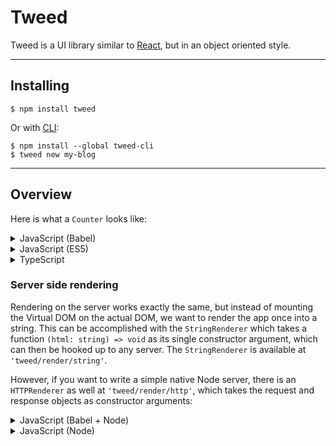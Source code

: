 # Tweed

Tweed is a UI library similar to [React](https://facebook.github.io/react/), but in an
object oriented style.

---

## Installing
```shell
$ npm install tweed
```

Or with [CLI](https://github.com/tweed/tweed-cli):

```shell
$ npm install --global tweed-cli
$ tweed new my-blog
```

---

## Overview

Here is what a `Counter` looks like:

<details>
<summary>JavaScript (Babel)</summary>
```javascript
// src/Counter.js

import { mutating, Node } from 'tweed'

export default class Counter {
  @mutating _times = 0

  render () {
    return (
      <button on-click={() => this._times++}>
        Clicked {this._times} times
      </button>
    )
  }
}
```
</details>

<details>
<summary>TypeScript</summary>
```typescript
// src/Counter.tsx

import { mutating, Node } from 'tweed'

export default class Counter {
  @mutating private _times = 0

  render (): Node {
    return (
      <button on-click={() => this._times++}>
        Clicked {this._times} times
      </button>
    )
  }
}
```
</details>

<details>
<summary>JavaScript (ES5)</summary>
```javascript
// src/Counter.js

var tweed = require('tweed')
var mutating = tweed.mutating
var n = tweed.Node

var Counter = module.exports = function Counter () {
  this._times = 0
}

mutating(Counter.prototype, '_times')

Counter.prototype.render = function () {
  var _this = this

  return (
    n('button', {'on-click': function () { _this._times++ }},
      'Clicked ' + this._times + ' times'
    )
  )
}
```
</details>

### Rendering
To render the component to the DOM, use the `Engine` class, which requires a `Renderer`.
For browsers we use the `DOMRenderer`, available at `'tweed/render/dom'`:

<details>
<summary>JavaScript (Babel)</summary>
```javascript
// src/main.js

import { Engine } from 'tweed'
import DOMRenderer from 'tweed/render/dom'

import Counter from './Counter'

const engine = new Engine(
  new DOMRenderer(document.querySelector('#app'))
)

engine.render(new Counter())
```
</details>

<details>
<summary>TypeScript</summary>
```typescript
// src/main.ts

import { Engine } from 'tweed'
import DOMRenderer from 'tweed/render/dom'

import Counter from './Counter'

const engine = new Engine(
  new DOMRenderer(document.querySelector('#app'))
)

engine.render(new Counter())
```
</details>

<details>
<summary>JavaScript (ES5)</summary>
```javascript
// src/main.js

var Engine = require('tweed').Engine
var DOMRenderer = require('tweed/render/dom').default

var Counter = require('./Counter')

const engine = new Engine(
  new DOMRenderer(document.querySelector('#app'))
)

engine.render(new Counter())
```
</details>

### Server side rendering
Rendering on the server works exactly the same, but instead of mounting the Virtual DOM on
the actual DOM, we want to render the app once into a string. This can be accomplished
with the `StringRenderer` which takes a function `(html: string) => void` as its single
constructor argument, which can then be hooked up to any server. The `StringRenderer` is
available at `'tweed/render/string'`.

However, if you want to write a simple native Node server, there is an `HTTPRenderer` as
well at `'tweed/render/http'`, which takes the request and response objects as constructor
arguments:

<details>
<summary>JavaScript (Babel + Node)</summary>
```javascript
// src/server.js

import { createServer } from 'http'
import { Engine } from 'tweed'
import HTTPRenderer from 'tweed/render/http'

import Counter from './Counter'

const server = createServer((req, res) => {
  const engine = new Engine(
    new HTTPRenderer(req, res)
  )

  engine.render(new Counter())
})

server.listen(1337, () => console.log('http://localhost:1337'))
```
</details>

<details>
<summary>TypeScript</summary>
```typescript
// src/server.ts

import { createServer, IncomingMessage, ServerResponse } from 'http'
import { Engine } from 'tweed'
import HTTPRenderer from 'tweed/render/http'

import Counter from './Counter'

const server = createServer((req: IncomingMessage, res: ServerResponse) => {
  const engine = new Engine(
    new HTTPRenderer(req, res)
  )

  engine.render(new Counter())
})

server.listen(1337, () => console.log('http://localhost:1337'))
```
</details>

<details>
<summary>JavaScript (Node)</summary>
```javascript
// src/server.js

const { createServer } = require('http')
const { Engine } = require('tweed')
const HTTPRenderer = require('tweed/render/http').default

const Counter = require('./Counter')

const server = createServer((req, res) => {
  const engine = new Engine(
    new HTTPRenderer(req, res)
  )

  engine.render(new Counter())
})

server.listen(1337, () => console.log('http://localhost:1337'))
```
</details>

---

# Why?
So why does the world need yet another JavaScript UI library? Tweed attempts to solve a
very specific "problem" with React, if you're used to object oriented program
architecture.

## The problem
React uses a top-down functional reactive architecture, with a narrow focus on pure
functions and a one-way data flow. Component A renders Component B, which renders
Component C in turn. To make components reusable, all components implicitly receives a
list of `children` components, which they can choose whether or not to render.

```javascript
const MyComponentTakesChildren = ({ children }) => (
  <div>{children}</div>
)
const MyComponentDoesnt = () => (
  <div>Hard Coded!</div>
)
```

If a component needs to distinguish between multiple passed down components, it can just
as well receive components as props:

```javascript
<MyComponent
  childA={<div>Child A</div>}
  childB={<div>Child A</div>}
/>
```

Although this results in JSX which is quite far from semantic HTML. Furthermore, if a
component needs to polymorphically send properties to a child, the solution is to send
down the component constructor:

```javascript
const MyComponent = ({ child: Child }) => (
  <Child polymorphic='value' />
)

<MyComponent
  child={SpecialChild}
/>
```

Ultimately, we end up with confusing JSX which doesn't really encourage you to value
polymorphism and restrictions on source code dependencies.

Object Oriented programming teaches us to decouple code by hiding implementation and
depending on abstractions.

Tweed doesn't treat components as nodes in the Virtual DOM, but simply lets you organize
your UI in an OOP style dependency tree, which then collectively renders the v-dom.

```typescript
interface Greeting {
  greet (name: string): Node
}

class Greeter {
  constructor (
    private readonly _greeting: Greeting
  ) {}

  render () {
    return <div>{this._greeting.greet('World')}</div>
  }
}

class BasicGreeting implements Greeting {
  greet (name: string) {
    return <h1>Hello {name}</h1>
  }
}

class CoolGreeting implements Greeting {
  greet (name: string) {
    return <h1>Yo {name}</h1>
  }
}

new Greeter(new BasicGreeting()).render() // => <div><h1>Hello World</h1></div>
new Greeter(new CoolGreeting()).render() // => <div><h1>Yo World</h1></div>
```

Note that the above example is completely stateless. We have no assignments. We also have
no inheritance, only object oriented composition.

In OOP, we know to be careful about state, and to make it clear what is mutable and what's
not. Tweed requires you to be explicit about mutable properties, albeit for technical
reasons.

```typescript
class Counter {
  @mutating private _count = 0

  render () {
    return (
      <button on-click={() => this._count++}>
        Clicked {this._count} times
      </button>
    )
  }
}
```

As a user, you are responsible for creating all the instances of the classes _before_
Tweed mounts them to the DOM. Those instances are then persistent, as opposed to with
React, where class components are reinstantiated on every render (if not handled
differently with mechanisms like `shouldComponentUpdate`).

This is a performance benefit, because for every state change, update, and repaint, it
boils down to a simple call to `render` on the root component. It's the equivalent of
calling `toString` but for VDOM nodes instead of strings. And no data is being passed
either. The state of the tree is persistent as well. Deciding to opt for a more functional
and immutable way of managing state is entirely up to you.

---

> You can read more about the architecture of a Tweed app
> [here](https://medium.com/@emilniklas/e1a818bb314f).
